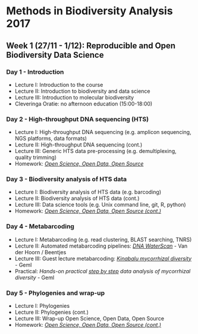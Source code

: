 Methods in Biodiversity Analysis 2017
=====================================

Week 1 (27/11 - 1/12): Reproducible and Open Biodiversity Data Science
----------------------------------------------------------------------

### Day 1 - Introduction

- Lecture I: Introduction to the course
- Lecture II: Introduction to biodiversity and data science
- Lecture III: Introduction to molecular biodiversity
- Cleveringa Oratie: no afternoon education (15:00-18:00)

### Day 2 - High-throughput DNA sequencing (HTS)
<!-- Christiaan Henkel probably available, will confirm 2017-10-05 -->
- Lecture I: High-throughput DNA sequencing (e.g. amplicon sequencing, NGS platforms, data formats)
- Lecture II: High-throughput DNA sequencing (cont.)
- Lecture III: Generic HTS data pre-processing (e.g. demultiplexing, quality trimming)
- Homework: _[Open Science, Open Data, Open Source](https://pfern.github.io/OSODOS/gitbook/)_

### Day 3 - Biodiversity analysis of HTS data
<!-- Krijn Trimbos -->
- Lecture I: Biodiversity analysis of HTS data (e.g. barcoding)
- Lecture II: Biodiversity analysis of HTS data (cont.)
- Lecture III: Data science tools (e.g. Unix command line, git, R, python)
- Homework: _[Open Science, Open Data, Open Source (cont.)](https://pfern.github.io/OSODOS/gitbook/)_

### Day 4 - Metabarcoding

- Lecture I: Metabarcoding (e.g. read clustering, BLAST searching, TNRS)
- Lecture II: Automated metabarcoding pipelines: _[DNA WaterScan](http://gieskesstrijbisfonds.nl/projecten/dna-bibliotheek-waterdiertjes/)_ - Van der Hoorn / Beentjes
- Lecture III: Guest lecture metabarcoding: _[Kinabalu mycorrhizal diversity](http://doi.org/10.1111/nph.14566)_ - Geml
- Practical: _Hands-on practical [step by step](Metabarcoding.md) data analysis of mycorrhizal diversity_ - Geml

### Day 5 - Phylogenies and wrap-up

- Lecture I: Phylogenies
- Lecture II: Phylogenies (cont.)
- Lecture III: Wrap-up Open Science, Open Data, Open Source
- Homework: _[Open Science, Open Data, Open Source (cont.)](https://pfern.github.io/OSODOS/gitbook/)_
